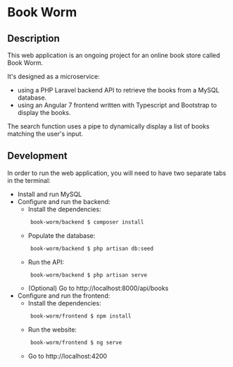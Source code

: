 # Book Worm #
## Description
This web application is an ongoing project for an online book store called Book Worm.

It's designed as a microservice:
- using a PHP Laravel backend API to retrieve the books from a MySQL database. 
- using an Angular 7 frontend written with Typescript and Bootstrap to display the books.

The search function uses a pipe to dynamically display a list of books matching the user's input.

## Development

In order to run the web application, you will need to have two separate tabs in the terminal:

- Install and run MySQL
- Configure and run the backend:
    - Install the dependencies:
    ```bash
        book-worm/backend $ composer install
    ```
    - Populate the database:
    ```bash
        book-worm/backend $ php artisan db:seed
    ```
    - Run the API:
    ```bash
        book-worm/backend $ php artisan serve
    ```
    - (Optional) Go to http://localhost:8000/api/books
- Configure and run the frontend:
    - Install the dependencies:
    ```bash
        book-worm/frontend $ npm install
    ```
    - Run the website:
    ```bash
        book-worm/frontend $ ng serve
    ```
    - Go to http://localhost:4200
